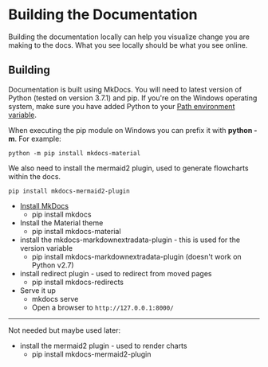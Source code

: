 # Building the Documentation

Building the documentation locally can help you visualize change you are making to the docs. What you see locally should be what you see online.

## Building

Documentation is built using MkDocs. You will need to latest version of Python (tested on version 3.7.1) and pip. If you're on the Windows operating system, make sure you have added Python to your [Path environment variable](https://docs.python.org/3/using/windows.html).

When executing the pip module on Windows you can prefix it with **python -m**.
For example:

`python -m pip install mkdocs-material`

We also need to install the mermaid2 plugin, used to generate flowcharts within the docs.

`pip install mkdocs-mermaid2-plugin`

- [Install MkDocs](https://www.mkdocs.org/#installation)
  - pip install mkdocs
- Install the Material theme
  - pip install mkdocs-material
- install the mkdocs-markdownextradata-plugin - this is used for the version variable
  - pip install mkdocs-markdownextradata-plugin (doesn't work on Python v2.7)
- install redirect plugin - used to redirect from moved pages
  - pip install mkdocs-redirects
- Serve it up
  - mkdocs serve
  - Open a browser to `http://127.0.0.1:8000/`



-------
Not needed but maybe used later:
- install the mermaid2 plugin - used to render charts
  - pip install mkdocs-mermaid2-plugin
